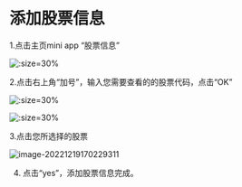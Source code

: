 # 添加股票信息

1.点击主页mini app “股票信息”

![](../images/add_shares/image-20221219170057765.png ':size=30%')

2.点击右上角“加号”，输入您需要查看的的股票代码，点击“OK”

![](../images/add_shares/image-20221219170207530.png ':size=30%')

![](../images/add_shares/image-20221219170216849.png ':size=30%')

3.点击您所选择的股票

![image-20221219170229311](../images/add_shares/image-20221219170229311.png ':size=30%')

4.  点击“yes”，添加股票信息完成。